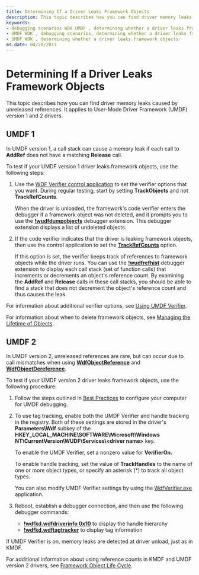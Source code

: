 ```yaml
---
title: Determining If a Driver Leaks Framework Objects
description: This topic describes how you can find driver memory leaks caused by unreleased references. It applies to User-Mode Driver Framework (UMDF) version 1 and 2 drivers.
keywords:
- debugging scenarios WDK UMDF , determining whether a driver leaks framework objects
- UMDF WDK , debugging scenarios, determining whether a driver leaks framework objects
- UMDF WDK , determining whether a driver leaks framework objects
ms.date: 04/20/2017
---
```


# Determining If a Driver Leaks Framework Objects


This topic describes how you can find driver memory leaks caused by unreleased references. It applies to User-Mode Driver Framework (UMDF) version 1 and 2 drivers.

## UMDF 1


In UMDF version 1, a call stack can cause a memory leak if each call to **AddRef** does not have a matching **Release** call.

To test if your UMDF version 1 driver leaks framework objects, use the following steps:

1.  Use the [WDF Verifier control application](../devtest/wdf-verifier-control-application.md) to set the verifier options that you want. During regular testing, start by setting **TrackObjects** and not **TrackRefCounts**.

    When the driver is unloaded, the framework's code verifier enters the debugger if a framework object was not deleted, and it prompts you to use the [**!wudfdumpobjects**](using-umdf-debugger-extensions.md) debugger extension. This debugger extension displays a list of undeleted objects.

2.  If the code verifier indicates that the driver is leaking framework objects, then use the control application to set the [**TrackRefCounts**](using-umdf-verifier.md) option.

    If this option is set, the verifier keeps track of references to framework objects while the driver runs. You can use the [**!wudfrefhist**](using-umdf-debugger-extensions.md) debugger extension to display each call stack (set of function calls) that increments or decrements an object's reference count. By examining the **AddRef** and **Release** calls in these call stacks, you should be able to find a stack that does not decrement the object's reference count and thus causes the leak.

For information about additional verifier options, see [Using UMDF Verifier](using-umdf-verifier.md).

For information about when to delete framework objects, see [Managing the Lifetime of Objects](managing-the-lifetime-of-objects.md).

## UMDF 2


In UMDF version 2, unreleased references are rare, but can occur due to call mismatches when using [**WdfObjectReference**](./wdfobjectreference.md) and [**WdfObjectDereference**](./wdfobjectdereference.md).

To test if your UMDF version 2 driver leaks framework objects, use the following procedure:

1.  Follow the steps outlined in [Best Practices](enabling-a-debugger.md#bp) to configure your computer for UMDF debugging.
2.  To use tag tracking, enable both the UMDF Verifier and handle tracking in the registry. Both of these settings are stored in the driver's **Parameters\\Wdf** subkey of the **HKEY\_LOCAL\_MACHINE\\SOFTWARE\\Microsoft\\Windows NT\\CurrentVersion\\WUDF\\Services\\&lt;driver name&gt;** key.

    To enable the UMDF Verifier, set a nonzero value for **VerifierOn.**

    To enable handle tracking, set the value of **TrackHandles** to the name of one or more object types, or specify an asterisk (\*) to track all object types.

    You can also modify UMDF Verifier settings by using the [WdfVerifier.exe](../devtest/wdf-verifier-control-application.md) application.

3.  Reboot, establish a debugger connection, and then use the following debugger commands:

    -   [**!wdfkd.wdfdriverinfo 0x10**](../debuggercmds/-wdfkd-wdfdriverinfo.md) to display the handle hierarchy
    -   [**!wdfkd.wdftagtracker**](../debuggercmds/-wdfkd-wdftagtracker.md) to display tag information

If UMDF Verifier is on, memory leaks are detected at driver unload, just as in KMDF.

For additional information about using reference counts in KMDF and UMDF version 2 drivers, see [Framework Object Life Cycle](framework-object-life-cycle.md).

 

